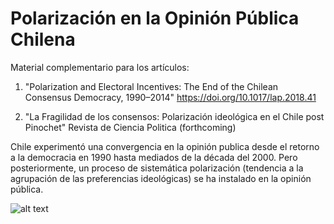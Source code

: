 # Polarización en la Opinión Pública Chilena
Material complementario para los artículos:

1) "Polarization and Electoral Incentives: The End of the Chilean Consensus Democracy, 1990–2014"  https://doi.org/10.1017/lap.2018.41

2) "La Fragilidad de los consensos: Polarización ideológica en el Chile post Pinochet" Revista de Ciencia Politica (forthcoming)

Chile experimentó una convergencia en la opinión publica desde el retorno a la democracia en 1990 hasta mediados de la década del 2000. Pero posteriormente, un proceso de sistemática polarización (tendencia a la agrupación de las preferencias ideológicas) se ha instalado en la opinión pública.

![alt text](https://github.com/jfabregalacoa/polarizacion_opinion/blob/master/ideologia_all_v4.png)
